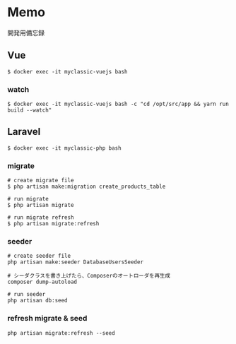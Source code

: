 # Memo
開発用備忘録

## Vue
```
$ docker exec -it myclassic-vuejs bash
```
### watch
```
$ docker exec -it myclassic-vuejs bash -c "cd /opt/src/app && yarn run build --watch"
```
## Laravel
```
$ docker exec -it myclassic-php bash
```
### migrate
```
# create migrate file
$ php artisan make:migration create_products_table
```
```
# run migrate
$ php artisan migrate
```
```
# run migrate refresh
$ php artisan migrate:refresh
```
### seeder
```
# create seeder file
php artisan make:seeder DatabaseUsersSeeder
```
```
# シーダクラスを書き上げたら、Composerのオートローダを再生成
composer dump-autoload
```
```
# run seeder
php artisan db:seed
```
### refresh migrate & seed
```
php artisan migrate:refresh --seed
```
